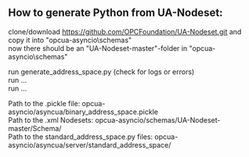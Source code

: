 ## How to generate Python from UA-Nodeset:

clone/download https://github.com/OPCFoundation/UA-Nodeset.git and copy it into "opcua-asyncio\schemas"  
now there should be an "UA-Nodeset-master"-folder in "opcua-asyncio\schemas"  

run generate_address_space.py (check for logs or errors)  
run ...  
run ...  

Path to the .pickle file: opcua-asyncio/asyncua/binary_address_space.pickle  
Path to the .xml Nodesets: opcua-asyncio/schemas/UA-Nodeset-master/Schema/  
Path to the standard_address_space.py files: opcua-asyncio/asyncua/server/standard_address_space/  